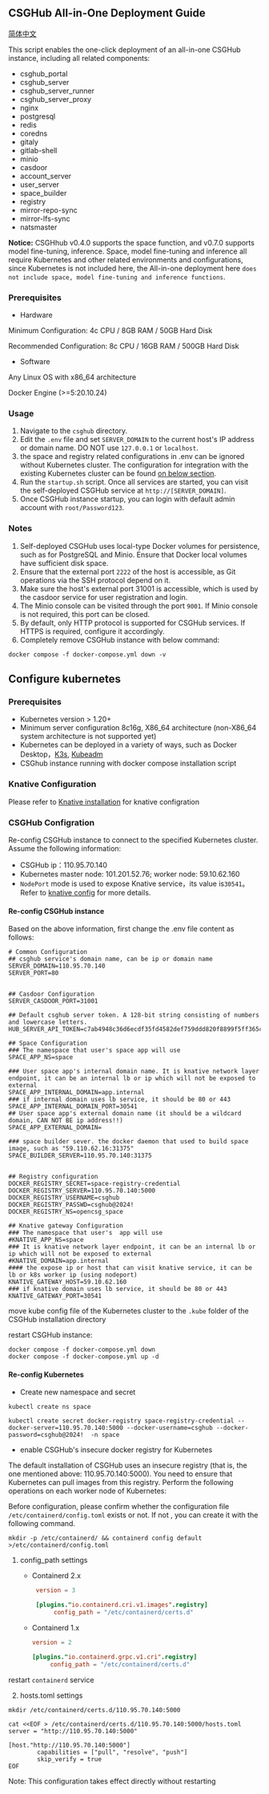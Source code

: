 ## CSGHub All-in-One Deployment Guide

[简体中文](../../docs/cn/docker_compose_installation.md)

This script enables the one-click deployment of an all-in-one CSGHub instance, including all related components:

* csghub_portal
* csghub_server
* csghub_server_runner
* csghub_server_proxy
* nginx
* postgresql
* redis
* coredns
* gitaly
* gitlab-shell
* minio
* casdoor
* account_server
* user_server
* space_builder
* registry
* mirror-repo-sync
* mirror-lfs-sync
* natsmaster


**Notice:**
CSGHhub v0.4.0 supports the space function, and v0.7.0 supports model fine-tuning, inference. Space, model fine-tuning and inference all require Kubernetes and other related environments and configurations, since Kubernetes is not included here,  the All-in-one deployment here `does not include space, model fine-tuning and inference functions`.

### Prerequisites
* Hardware

Minimum Configuration: 4c CPU / 8GB RAM / 50GB Hard Disk

Recommended Configuration: 8c CPU / 16GB RAM / 500GB Hard Disk

* Software

Any Linux OS with x86_64 architecture

Docker Engine (>=5:20.10.24)

### Usage
1. Navigate to the `csghub` directory.
2. Edit the `.env` file and set `SERVER_DOMAIN` to the current host's IP address or domain name. DO NOT use `127.0.0.1` or `localhost`.
3. the space and registry related configurations in .env can be ignored without Kubernetes cluster. The configuration for integration with the existing Kubernetes cluster can be found [on below section](#Configure-kubernetes).
3. Run the `startup.sh` script. Once all services are started, you can visit the self-deployed CSGHub service at `http://[SERVER_DOMAIN]`.
4. Once CSGHub instance startup, you can login with default admin account with `root/Password123`.

### Notes
1. Self-deployed CSGHub uses local-type Docker volumes for persistence, such as for PostgreSQL and Minio. Ensure that Docker local volumes have sufficient disk space.
1. Ensure that the external port `2222` of the host is accessible, as Git operations via the SSH protocol depend on it.
1. Make sure the host's external port 31001 is accessible, which is used by the casdoor service for user registration and login.
1. The Minio console can be visited through the port `9001`. If Minio console is not required, this port can be closed.
1. By default, only HTTP protocol is supported for CSGHub services. If HTTPS is required, configure it accordingly.
1. Completely remove CSGHub instance with below command:
```
docker compose -f docker-compose.yml down -v
```

## Configure kubernetes
### Prerequisites

* Kubernetes version > 1.20+
* Minimum server configuration 8c16g, X86_64 architecture (non-X86_64 system architecture is not supported yet)
* Kubernetes can be deployed in a variety of ways, such as Docker Desktop，[K3s](https://docs.k3s.io/quick-start), [Kubeadm](https://kubernetes.io/docs/setup/production-environment/tools/kubeadm/create-cluster-kubeadm/)
* CSGhub instance running with docker compose installation script

### Knative Configuration

Please refer to [Knative installation](https://opencsg.com/docs/csghub/101/helm/installation) for knative configration

### CSGHub Configration

Re-config CSGHub instance to connect to the specified Kubernetes cluster. Assume the following information:
* CSGHub ip：110.95.70.140
* Kubernetes master node: 101.201.52.76;  worker node: 59.10.62.160 
* `NodePort` mode is used to expose Knative service，its value is`30541`。Refer to [knative config](https://opencsg.com/docs/csghub/101/helm/installation#%E5%AE%89%E8%A3%85%E7%BD%91%E7%BB%9C%E7%BB%84%E4%BB%B6) for more details. 


#### Re-config CSGHub instance
Based on the above information, first change the .env file content as follows:
```
# Common Configuration
## csghub service's domain name, can be ip or domain name
SERVER_DOMAIN=110.95.70.140
SERVER_PORT=80


## Casdoor Configuration
SERVER_CASDOOR_PORT=31001

## Default csghub server token. A 128-bit string consisting of numbers and lowercase letters.
HUB_SERVER_API_TOKEN=c7ab4948c36d6ecdf35fd4582def759ddd820f8899f5ff365ce16d7185cb2f609f3052e15681e931897259872391cbf46d78f4e75763a0a0633ef52abcdc840c

## Space Configuration
### The namespace that user's space app will use
SPACE_APP_NS=space

### User space app's internal domain name. It is knative network layer endpoint, it can be an internal lb or ip which will not be exposed to external
SPACE_APP_INTERNAL_DOMAIN=app.internal
### if internal domain uses lb service, it should be 80 or 443
SPACE_APP_INTERNAL_DOMAIN_PORT=30541
## User space app's external domain name (it should be a wildcard domain, CAN NOT BE ip address!!)
SPACE_APP_EXTERNAL_DOMAIN=

### space builder sever. the docker daemon that used to build space image, such as "59.110.62.16:31375"
SPACE_BUILDER_SERVER=110.95.70.140:31375


## Registry configuration
DOCKER_REGISTRY_SECRET=space-registry-credential
DOCKER_REGISTRY_SERVER=110.95.70.140:5000
DOCKER_REGISTRY_USERNAME=csghub
DOCKER_REGISTRY_PASSWD=csghub@2024!
DOCKER_REGISTRY_NS=opencsg_space

## Knative gateway Configuration
### The namespace that user's  app will use
#KNATIVE_APP_NS=space
### It is knative network layer endpoint, it can be an internal lb or ip which will not be exposed to external
#KNATIVE_DOMAIN=app.internal
#### the expose ip or host that can visit knative service, it can be lb or k8s worker ip (using nodeport)
KNATIVE_GATEWAY_HOST=59.10.62.160
### if knative domain uses lb service, it should be 80 or 443
KNATIVE_GATEWAY_PORT=30541
```

move kube config file of the Kubernetes cluster to the `.kube` folder of the CSGHub installation directory 

restart CSGHub instance:
```
docker compose -f docker-compose.yml down
docker compose -f docker-compose.yml up -d
```

####  Re-config Kubernetes


* Create new namespace and secret
```
kubectl create ns space

kubectl create secret docker-registry space-registry-credential --docker-server=110.95.70.140:5000 --docker-username=csghub --docker-password=csghub@2024!  -n space
```

* enable CSGHub's insecure docker registry for Kubernetes

The default installation of CSGHub uses an insecure registry (that is, the one mentioned above: 110.95.70.140:5000). You need to ensure that Kubernetes can pull images from this registry. Perform the following operations on each worker node of Kubernetes:

Before configuration, please confirm whether the configuration file `/etc/containerd/config.toml` exists or not. If not , you can create it with the following command.
   ```shell
   mkdir -p /etc/containerd/ && containerd config default >/etc/containerd/config.toml
   ```

1. config_path settings 

   - Containerd 2.x

     ```toml
      version = 3

      [plugins."io.containerd.cri.v1.images".registry]
           config_path = "/etc/containerd/certs.d"
     ```

   - Containerd 1.x

     ```toml
     version = 2

     [plugins."io.containerd.grpc.v1.cri".registry]
          config_path = "/etc/containerd/certs.d"
     ```

restart `containerd` service

2.  hosts.toml settings

   ```shell
   mkdir /etc/containerd/certs.d/110.95.70.140:5000

   cat <<EOF > /etc/containerd/certs.d/110.95.70.140:5000/hosts.toml
   server = "http://110.95.70.140:5000"

   [host."http://110.95.70.140:5000"]
           capabilities = ["pull", "resolve", "push"]
           skip_verify = true
   EOF
   ```

Note: This configuration takes effect directly without restarting
